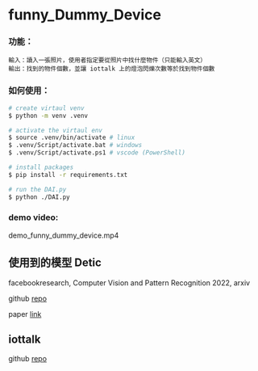 # funny_Dummy_Device

### 功能：

    輸入：讀入一張照片，使用者指定要從照片中找什麼物件（只能輸入英文）
    輸出：找到的物件個數，並讓 iottalk 上的燈泡閃爍次數等於找到物件個數

### 如何使用：

  ```sh
  # create virtaul venv
  $ python -m venv .venv
  
  # activate the virtaul env
  $ source .venv/bin/activate # linux
  $ .venv/Script/activate.bat # windows
  $ .venv/Script/activate.ps1 # vscode (PowerShell)

  # install packages
  $ pip install -r requirements.txt

  # run the DAI.py
  $ python ./DAI.py
  ```

### demo video:
demo_funny_dummy_device.mp4

## 使用到的模型 Detic

facebookresearch, Computer Vision and Pattern Recognition 2022, arxiv

github [repo](https://github.com/facebookresearch/Detic)

paper [link](https://arxiv.org/abs/2201.02605)

## iottalk

github [repo](https://github.com/IoTtalk/Dummy_Device_IoTtalk_v1_py)
